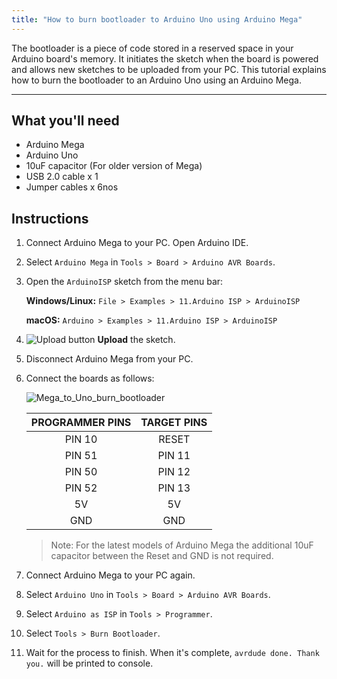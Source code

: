 ```yaml
---
title: "How to burn bootloader to Arduino Uno using Arduino Mega"
---
```


The bootloader is a piece of code stored in a reserved space in your Arduino board's memory. It initiates the sketch when the board is powered and allows new sketches to be uploaded from your PC. This tutorial explains how to burn the bootloader to an Arduino Uno using an Arduino Mega.

---

## What you'll need

* Arduino Mega
* Arduino Uno
* 10uF capacitor (For older version of Mega)
* USB 2.0 cable x 1
* Jumper cables x 6nos

## Instructions

01. Connect Arduino Mega to your PC. Open Arduino IDE.

02. Select `Arduino Mega` in `Tools > Board > Arduino AVR Boards`.

03. Open the `ArduinoISP` sketch from the menu bar:

    **Windows/Linux:** `File > Examples > 11.Arduino ISP > ArduinoISP`

    **macOS:** `Arduino > Examples > 11.Arduino ISP > ArduinoISP`

04. ![Upload button](img/symbol_upload.png) **Upload** the sketch.

05. Disconnect Arduino Mega from your PC.

06. Connect the boards as follows:

    ![Mega_to_Uno_burn_bootloader](img/Mega_to_Uno_burn_bootloader.jpg)

    | PROGRAMMER PINS | TARGET PINS |
    |:---------------:|:-----------:|
    | PIN 10          | RESET       |
    | PIN 51          | PIN 11      |
    | PIN 50          | PIN 12      |
    | PIN 52          | PIN 13      |
    | 5V              | 5V          |
    | GND             | GND         |

    > Note: For the latest models of Arduino Mega the additional 10uF capacitor between the Reset and GND is not required.

07. Connect Arduino Mega to your PC again.

08. Select `Arduino Uno` in `Tools > Board > Arduino AVR Boards`.

09. Select `Arduino as ISP` in `Tools > Programmer`.

10. Select `Tools > Burn Bootloader`.

11. Wait for the process to finish. When it's complete, `avrdude done. Thank you.` will be printed to console.
